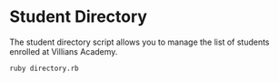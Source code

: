 # Student Directory

The student directory script allows you to manage the list of students enrolled at Villians Academy.

```shell
ruby directory.rb
```
